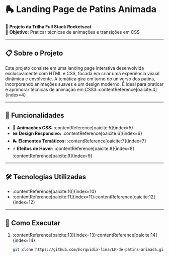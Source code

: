 # 🛼 Landing Page de Patins Animada

🚀 **Projeto da Trilha Full Stack Rocketseat**  
🎯 **Objetivo:** Praticar técnicas de animações e transições em CSS

---

## 📋 Sobre o Projeto

Este projeto consiste em uma landing page interativa desenvolvida exclusivamente com HTML e CSS, focada em criar uma experiência visual dinâmica e envolvente. A temática gira em torno do universo dos patins, incorporando animações suaves e um design moderno. É ideal para praticar e aprimorar técnicas de animação em CSS3.&#8203;:contentReference[oaicite:4]{index=4}

---

## 🎨 Funcionalidades

- 🎥 **Animações CSS:** :contentReference[oaicite:5]{index=5}
- 🖼️ **Design Responsivo:** :contentReference[oaicite:6]{index=6}
- 🛼 **Elementos Temáticos:** :contentReference[oaicite:7]{index=7}
- ⚡ **Efeitos de Hover:** :contentReference[oaicite:8]{index=8}&#8203;:contentReference[oaicite:9]{index=9}

---

## 🛠️ Tecnologias Utilizadas

- :contentReference[oaicite:10]{index=10}
- :contentReference[oaicite:11]{index=11}&#8203;:contentReference[oaicite:12]{index=12}

---

## 🚀 Como Executar

1. :contentReference[oaicite:13]{index=13}&#8203;:contentReference[oaicite:14]{index=14}

   ```bash
   git clone https://github.com/horquidia-lima/LP-de-patins-animada.git
